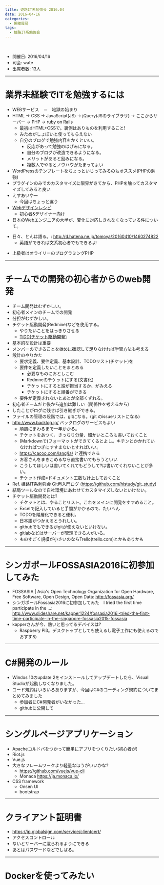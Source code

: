 ```yaml
---
title: 姫路IT系勉強会 2016.04
date: 2016-04-16
categories:
  - 開催履歴
tags:
  - 姫路IT系勉強会
---
```


﻿<!-- 姫路IT系勉強会 2016.04 log -->
<!-- https://docs.google.com/document/d/1sSTqoKuHCy76gpEs93nrB88VtnXjDHNJHKKDOMbJ-ys/edit -->

* 開催日: 2016/04/16
* 司会: wate
* 出席者数: 13人


----------


# 業界未経験でITを勉強するには

* WEBサービス　＝　地獄の始まり
* HTML -> CSS -> JavaScript(JS) -> jQuery(JSのライブラリ)
 -> ここからサーバー -> PHP  -> ruby on Rails
	* 最初はHTML+CSSで。裏側はありものを利用すること!
	* みためがしょぼいと使ってもらえない
	* 自分のブログで勉強内容をかくといい。
		* 反応があって勉強のはげみになる。
		* 自分のブログが改造できるようになる。
		* メリットがあると励みになる。
		* 複数人でやるとノウハウがたまってよい
* WordPressのテンプレートをちょっといじってみるのもオススメ(PHPの勉強)
* プラグインのみでのカスタマイズに限界がきてから、PHPを触ってカスタマイズしてみると良い
* えすあいやー
	* 今回はちょっと違う
* [Webデザインレシピ](http://webdesignrecipes.com/)
	* 初心者&デザイナー向け
* 日本のWebエンジニアの大半が、変化に対応しきれなくなっている件について。
 - 日々、とんは語る。: http://d.hatena.ne.jp/tomoya/20160410/1460274822
	* 英語ができれば文系初心者でもできるよ!
* 上級者はオライリーのプログラミングPHP


----------


# チームでの開発の初心者からのweb開発

* チーム開発はむずかしい。
* 初心者メインのチームでの開発
* 分担がむずかしい。
* チケット駆動開発(Redmine)などを使用する。
	* やりたいことをはっきりさせる
	* [TiDD(チケット駆動開発)](https://goo.gl/SdQB3I)
* 基本的な設計は重要
* メンバーのできることを始めに確認して足りなければ学習方法も考える
* 設計のやりかた
	* 要求定義、要件定義、基本設計、TODOリスト(チケット)を
	* 要件を定義したいことをまとめる
		* 必要なものにおとしこむ
		* Redmneのチケットにする(文書化)
		* チケットにすると誰が担当するか、がみえる
		* チケットにすると順番ができる
	* 要件が定義されないとあとが全部くずれる。
* 初心者チームだと後から追加は難しい（関係性を考えるから）
* したことがログに残せば引き継ぎができる。
* ファイルの管理の段階では、gitになる。(git のissueリストになる)
* http://www.backlog.jp/ バックログのサービスもよい
	* 順調にまわるまで一年かかる。
	* チケットをあつく、きっちり分量、細かいところも書いておくこと
	* (Markdownで)フォーマットができてくるとよし。キチンとかかれていなければつぎにすすまないとすればいい。
	* https://cacoo.com/lang/ja/ と連携できる
	* お客さんをまきこめるなら直接書いてもらうといい
	* こうしてほしいは書いてくれてもどうして?は書いてくれないことが多い。
	* チケット作成=ドキュメント工数も計上しておくこと
* Ref. 姫路IT系勉強会 Git再入門ログ (https://github.com/histudy/git_study)
* 結局ツールなので自社環境にあわせてカスタマイズしないといけない。
* チケット駆動開発とは?
	* チケットとは、やることリスト。これをメインに開発をすすめること。
	* Excelで記入していると手間がかかるので、たいへん
	* TODOを階層化できると便利。
	* 日本語がつかえるとうれしい。
	* githubでもできるがgitが使えないといけない。
	* gitlabなどはサーバーが管理できる人がいる。
	* ものすごく規模が小さいのならTrello(trello.com)とかもありかも


----------


# シンガポールFOSSASIA2016に初参加してみた

* FOSSASIA | Asia's Open Technology Organization for Open Hardware, Free Software, Open Design, Open Data: http://fossasia.org/
* シンガポールFossasia2016に初参加してみた　I tried the first time participate in the …: http://www.slideshare.net/kapper1224/fossasia2016i-tried-the-first-time-participate-in-the-singapore-fossasia2015-fossasia
* kapperさんが今、熱いと思ってるデバイスは?
	* Raspberry Pi3。デスクトップとしても使えるし電子工作にも使えるのでおすすめ


----------


# C#開発のルール

* Windos 10のupdate 2をインストールしてアップデートしたら、Visual Studioが起動しなくなりました。
* コード規約はいろいろありますが、今回はC#のコーディング規約についてまとめてみました
	* 参加者にC#開発者がいなかった...
	* githubに公開して


----------


# シングルページアプリケーション

* Apacheコルドバをつかって簡単にアプリをつくりたい(初心者が)
* Riot.js
* Vue.js
* 大きなフレームワークより軽量なほうがいいかな?
	* https://github.com/vuejs/vue-cli
	* Monaca https://ja.monaca.io/
* CSS framework
	* Onsen UI
	* bootstrap


----------


# クライアント証明書

* https://jp.globalsign.com/service/clientcert/
* アクセスコントロール
* ないとサーバーに蹴られるようにできる
* あとはパスワードなどでしばる。


----------


# Dockerを使ってみたい
